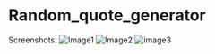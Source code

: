 # Random_quote_generator
Screenshots:
![Image1](https://github.com/abitha0020/Random_quote_generator/assets/132005925/675c3960-b6d4-4aaa-931f-6539cc6304b3)
![Image2](https://github.com/abitha0020/Random_quote_generator/assets/132005925/616bd051-a4a5-46d1-a748-08fe0ddfc8d3)
![image3](https://github.com/abitha0020/Random_quote_generator/assets/132005925/70c03642-672d-4066-b69d-5338f89896e2)
